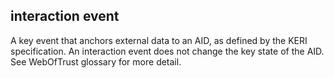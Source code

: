 ## interaction event

A key event that anchors external data to an AID, as defined by the KERI specification. An interaction event does not change the key state of the AID. See WebOfTrust glossary for more detail.


